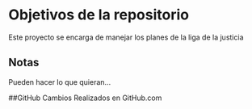 # Objetivos de la repositorio

Este proyecto se encarga de manejar los planes de la liga de la justicia


## Notas
Pueden hacer lo que quieran...

##GitHub
Cambios Realizados en GitHub.com
